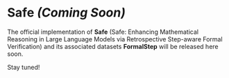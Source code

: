 # Safe _(Coming Soon)_

The official implementation of **Safe** (Safe: Enhancing Mathematical Reasoning in Large Language Models via Retrospective Step-aware Formal Verification) and its associated datasets **FormalStep** will be released here soon.

Stay tuned!

